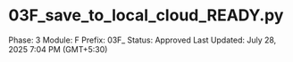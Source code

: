 # 03F_save_to_local_cloud_READY.py

Phase: 3
Module: F
Prefix: 03F_
Status: Approved
Last Updated: July 28, 2025 7:04 PM (GMT+5:30)